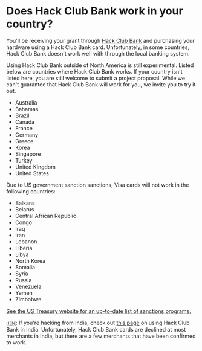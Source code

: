 # Does Hack Club Bank work in your country?

You'll be receiving your grant through [Hack Club Bank](https://hackclub.com/bank) and purchasing your hardware using a Hack Club Bank card. Unfortunately, in some countries, Hack Club Bank doesn't work well with through the local banking system.

Using Hack Club Bank outside of North America is still experimental. Listed below are countries where Hack Club Bank works. If your country isn't listed here, you are still welcome to submit a project proposal. While we can't guarantee that Hack Club Bank will work for you, we invite you to try it out.

- Australia
- Bahamas
- Brazil
- Canada
- France
- Germany
- Greece
- Korea
- Singapore
- Turkey
- United Kingdom
- United States

Due to US government sanction sanctions, Visa cards will not work in the following countries:

- Balkans
- Belarus
- Central African Republic
- Congo
- Iraq
- Iran
- Lebanon
- Liberia
- Libya
- North Korea
- Somalia
- Syria
- Russia
- Venezuela
- Yemen
- Zimbabwe

[See the US Treasury website for an up-to-date list of sanctions programs.](https://home.treasury.gov/policy-issues/financial-sanctions/sanctions-programs-and-country-information)

🇮🇳: If you're hacking from India, check out [this page](./india.md) on using Hack Club Bank in India. Unfortunately, Hack Club Bank cards are declined at most merchants in India, but there are a few merchants that have been confirmed to work.
